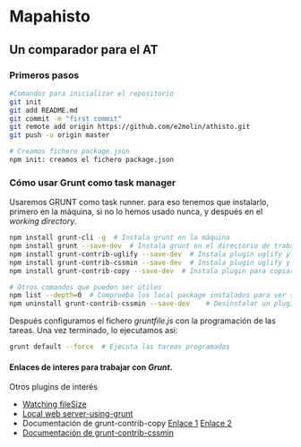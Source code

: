 # Mapahisto
## Un comparador para el AT

### Primeros pasos

``` bash
#Comandos para inicializar el repositorio
git init
git add README.md
git commit -m "first commit"
git remote add origin https://github.com/e2molin/athisto.git
git push -u origin master

# Creamos fichero package.json
npm init: creamos el fichero package.json
```
### Cómo usar **Grunt** como task manager
Usaremos GRUNT como task runner. para eso tenemos que instalarlo, primero en la máquina, si no lo hemos usado nunca, y después en el _working directory_.

``` bash
npm install grunt-cli -g  # Instala grunt en la máquina
npm install grunt --save-dev  # Instala grunt en el directorio de trabajo y lo añade a package.json
npm install grunt-contrib-uglify --save-dev  # Instala plugin uglify y lo añade a package.json
npm install grunt-contrib-cssmin --save-dev  # Instala plugin uglify y lo añade a package.json
npm install grunt-contrib-copy --save-dev  # Instala plugin para copiar ficheros y lo añade a package.json

# Otros comandos que pueden ser útiles
npm list --depth=0  # Comprueba los local package instalados para ver si falta alguno
npm uninstall grunt-contrib-cssmin --save-dev	 # Desinstalar un plugin determinado
```

Después configuramos el fichero _gruntfile.js_ con la programación de las tareas. Una vez terminado, lo ejecutamos así:

``` bash
grunt default --force  # Ejecuta las tareas programadas
```

#### Enlaces de interes para trabajar con _Grunt_.

Otros plugins de interés

* [Watching fileSize](http://www.beekeeperstudio.com/2016/11/how-to-watch-for-changes-to-your-files-with-grunt/)
* [Local web server-using-grunt](http://www.beekeeperstudio.com/2016/11/how-to-concatenate-multiple-css-into-one-file-with-grunt/)
* Documentación de grunt-contrib-copy [Enlace 1](http://taswar.zeytinsoft.com/using-grunt-copying-files/) [Enlace 2](http://www.beekeeperstudio.com/2016/11/how-to-copy-files-to-another-folder-with-grunt/)
* [Documentación de grunt-contrib-cssmin](http://www.beekeeperstudio.com/2016/11/how-to-minify-css-with-grunt/)




